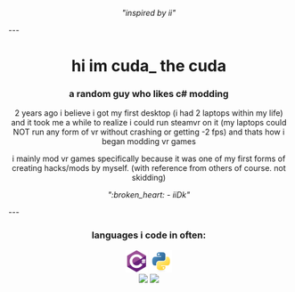 <p align="center"><em>"inspired by ii"</em></p>
---
<h1 align="center">hi im cuda_ the cuda</h1>
<h3 align="center">a random guy who likes c# modding</h3>
<p align="center">2 years ago i believe i got my first desktop (i had 2 laptops within my life) and it took me a while to realize i could run steamvr on it (my laptops could NOT run any form of vr without crashing or getting -2 fps) and thats how i began modding vr games</p>
<p align="center">i mainly mod vr games specifically because it was one of my first forms of creating hacks/mods by myself. (with reference from others of course. not skidding)</p>
<p align="center"><em>":broken_heart: - iiDk"</em></p>
---
<h3 align="center">languages i code in often:</h3>
<center>
  <img src="https://raw.githubusercontent.com/devicons/devicon/refs/heads/master/icons/csharp/csharp-original.svg" width="40" height="40"/>
  <img src="https://raw.githubusercontent.com/devicons/devicon/refs/heads/master/icons/python/python-original.svg" width="40" height="40"/>
</center>
<center>
  <img src="https://github-readme-stats.vercel.app/api?username=cudadotsln" height=200 />
  <img src="https://github-readme-stats.vercel.app/api/top-langs/?username=cudadotsln&langs_count=3" height=200 />
</center>
